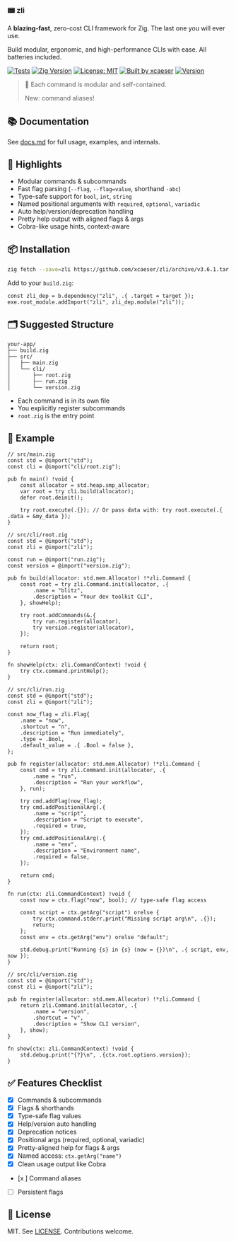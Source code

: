 ### 📟 zli

A **blazing-fast**, zero-cost CLI framework for Zig. The last one you will ever use.

Build modular, ergonomic, and high-performance CLIs with ease.
All batteries included.

[![Tests](https://github.com/xcaeser/zli/actions/workflows/main.yml/badge.svg)](https://github.com/xcaeser/zli/actions/workflows/main.yml)
[![Zig Version](https://img.shields.io/badge/Zig_Version-0.14.1-orange.svg?logo=zig)](README.md)
[![License: MIT](https://img.shields.io/badge/License-MIT-lightgrey.svg?logo=cachet)](LICENSE)
[![Built by xcaeser](https://img.shields.io/badge/Built%20by-@xcaeser-blue)](https://github.com/xcaeser)
[![Version](https://img.shields.io/badge/ZLI-v3.6.1-green)](https://github.com/xcaeser/zli/releases)

> 🧱 Each command is modular and self-contained.
>
> New: command aliases!

## 📚 Documentation

See [docs.md](docs.md) for full usage, examples, and internals.

## 🚀 Highlights

- Modular commands & subcommands
- Fast flag parsing (`--flag`, `--flag=value`, shorthand `-abc`)
- Type-safe support for `bool`, `int`, `string`
- Named positional arguments with `required`, `optional`, `variadic`
- Auto help/version/deprecation handling
- Pretty help output with aligned flags & args
- Cobra-like usage hints, context-aware

## 📦 Installation

```sh
zig fetch --save=zli https://github.com/xcaeser/zli/archive/v3.6.1.tar.gz
```

Add to your `build.zig`:

```zig
const zli_dep = b.dependency("zli", .{ .target = target });
exe.root_module.addImport("zli", zli_dep.module("zli"));
```

## 🗂 Suggested Structure

```
your-app/
├── build.zig
├── src/
│   ├── main.zig
│   └── cli/
│       ├── root.zig
│       ├── run.zig
│       └── version.zig
```

- Each command is in its own file
- You explicitly register subcommands
- `root.zig` is the entry point

## 🧪 Example

```zig
// src/main.zig
const std = @import("std");
const cli = @import("cli/root.zig");

pub fn main() !void {
    const allocator = std.heap.smp_allocator;
    var root = try cli.build(allocator);
    defer root.deinit();

    try root.execute(.{}); // Or pass data with: try root.execute(.{ .data = &my_data });
}
```

```zig
// src/cli/root.zig
const std = @import("std");
const zli = @import("zli");

const run = @import("run.zig");
const version = @import("version.zig");

pub fn build(allocator: std.mem.Allocator) !*zli.Command {
    const root = try zli.Command.init(allocator, .{
        .name = "blitz",
        .description = "Your dev toolkit CLI",
    }, showHelp);

    try root.addCommands(&.{
        try run.register(allocator),
        try version.register(allocator),
    });

    return root;
}

fn showHelp(ctx: zli.CommandContext) !void {
    try ctx.command.printHelp();
}
```

```zig
// src/cli/run.zig
const std = @import("std");
const zli = @import("zli");

const now_flag = zli.Flag{
    .name = "now",
    .shortcut = "n",
    .description = "Run immediately",
    .type = .Bool,
    .default_value = .{ .Bool = false },
};

pub fn register(allocator: std.mem.Allocator) !*zli.Command {
    const cmd = try zli.Command.init(allocator, .{
        .name = "run",
        .description = "Run your workflow",
    }, run);

    try cmd.addFlag(now_flag);
    try cmd.addPositionalArg(.{
        .name = "script",
        .description = "Script to execute",
        .required = true,
    });
    try cmd.addPositionalArg(.{
        .name = "env",
        .description = "Environment name",
        .required = false,
    });

    return cmd;
}

fn run(ctx: zli.CommandContext) !void {
    const now = ctx.flag("now", bool); // type-safe flag access

    const script = ctx.getArg("script") orelse {
        try ctx.command.stderr.print("Missing script arg\n", .{});
        return;
    };
    const env = ctx.getArg("env") orelse "default";

    std.debug.print("Running {s} in {s} (now = {})\n", .{ script, env, now });
}
```

```zig
// src/cli/version.zig
const std = @import("std");
const zli = @import("zli");

pub fn register(allocator: std.mem.Allocator) !*zli.Command {
    return zli.Command.init(allocator, .{
        .name = "version",
        .shortcut = "v",
        .description = "Show CLI version",
    }, show);
}

fn show(ctx: zli.CommandContext) !void {
    std.debug.print("{?}\n", .{ctx.root.options.version});
}
```

## ✅ Features Checklist

- [x] Commands & subcommands
- [x] Flags & shorthands
- [x] Type-safe flag values
- [x] Help/version auto handling
- [x] Deprecation notices
- [x] Positional args (required, optional, variadic)
- [x] Pretty-aligned help for flags & args
- [x] Named access: `ctx.getArg("name")`
- [x] Clean usage output like Cobra
- [x ] Command aliases
- [ ] Persistent flags

## 📝 License

MIT. See [LICENSE](LICENSE). Contributions welcome.
